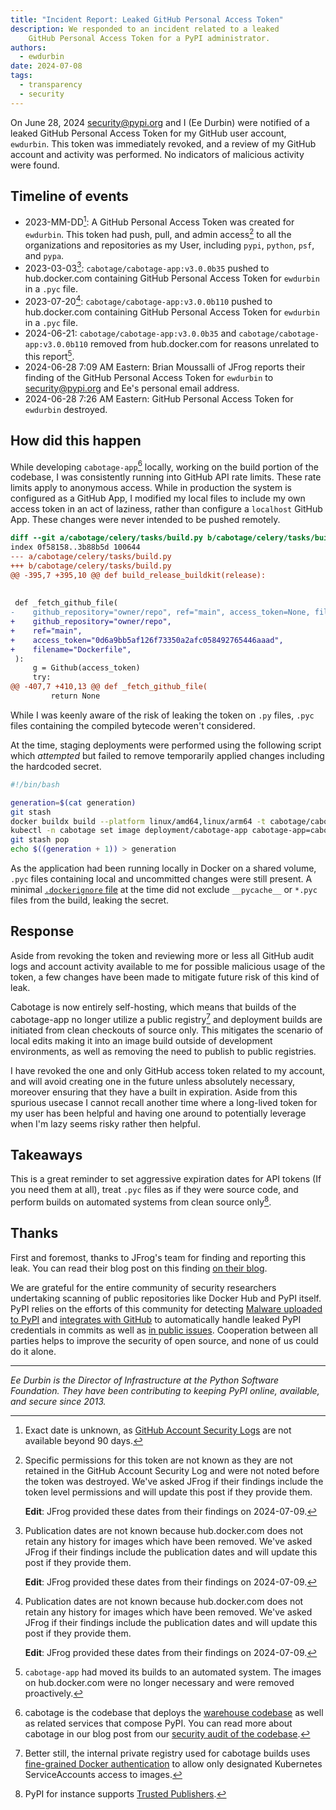 ```yaml
---
title: "Incident Report: Leaked GitHub Personal Access Token"
description: We responded to an incident related to a leaked
    GitHub Personal Access Token for a PyPI administrator.
authors:
  - ewdurbin
date: 2024-07-08
tags:
  - transparency
  - security
---
```


On June 28, 2024 security@pypi.org and I (Ee Durbin) were notified of
a leaked GitHub Personal Access Token for my GitHub user account, `ewdurbin`.
This token was immediately revoked,
and a review of my GitHub account and activity was performed.
No indicators of malicious activity were found.

<!-- more -->

## Timeline of events

- 2023-MM-DD[^1]:
    A GitHub Personal Access Token was created for `ewdurbin`.
    This token had push, pull, and admin access[^2]
    to all the organizations and repositories as my User,
    including `pypi`, `python`, `psf`, and `pypa`.
- 2023-03-03[^3]:
    `cabotage/cabotage-app:v3.0.0b35` pushed to hub.docker.com
    containing GitHub Personal Access Token for `ewdurbin` in a `.pyc` file.
- 2023-07-20[^3]:
    `cabotage/cabotage-app:v3.0.0b110` pushed to hub.docker.com
    containing GitHub Personal Access Token for `ewdurbin` in a `.pyc` file.
- 2024-06-21:
    `cabotage/cabotage-app:v3.0.0b35` and `cabotage/cabotage-app:v3.0.0b110`
    removed from hub.docker.com for reasons unrelated to this report[^4].
- 2024-06-28 7:09 AM Eastern:
    Brian Moussalli of JFrog reports their finding of the
    GitHub Personal Access Token for `ewdurbin` to security@pypi.org and Ee's
    personal email address.
- 2024-06-28 7:26 AM Eastern:
    GitHub Personal Access Token for `ewdurbin` destroyed.

## How did this happen

While developing `cabotage-app`[^5] locally, working on the build portion
of the codebase, I was consistently running into GitHub API rate limits.
These rate limits apply to anonymous access. While in production the system
is configured as a GitHub App, I modified my local files to include my own access
token in an act of laziness, rather than configure a `localhost` GitHub App.
These changes were never intended to be pushed remotely.

```diff
diff --git a/cabotage/celery/tasks/build.py b/cabotage/celery/tasks/build.py
index 0f58158..3b88b5d 100644
--- a/cabotage/celery/tasks/build.py
+++ b/cabotage/celery/tasks/build.py
@@ -395,7 +395,10 @@ def build_release_buildkit(release):
 
 
 def _fetch_github_file(
-    github_repository="owner/repo", ref="main", access_token=None, filename="Dockerfile"
+    github_repository="owner/repo",
+    ref="main",
+    access_token="0d6a9bb5af126f73350a2afc058492765446aaad",
+    filename="Dockerfile",
 ):
     g = Github(access_token)
     try:
@@ -407,7 +410,13 @@ def _fetch_github_file(
         return None
```

While I was keenly aware of the risk of leaking the token on `.py` files, `.pyc`
files containing the compiled bytecode weren't considered.

At the time, staging deployments were performed using the following script which
_attempted_ but failed to remove temporarily applied changes including the
hardcoded secret.

```bash
#!/bin/bash

generation=$(cat generation)
git stash
docker buildx build --platform linux/amd64,linux/arm64 -t cabotage/cabotage-app:v3.0.0b${generation} --push .
kubectl -n cabotage set image deployment/cabotage-app cabotage-app=cabotage/cabotage-app:v3.0.0b${generation} cabotage-app-worker=cabotage/cabotage-app:v3.0.0b${generation} cabotage-app-beat=cabotage/cabotage-app:v3.0.0b${generation}
git stash pop
echo $((generation + 1)) > generation
```

As the application had been running locally in Docker on a shared volume,
`.pyc` files containing local and uncommitted changes were still present.
A minimal [`.dockerignore` file](https://github.com/cabotage/cabotage-app/blob/c412d71b6b0ad45b7cd55d41800bf75bb0e0ea9f/.dockerignore)
at the time did not exclude `__pycache__` or `*.pyc` files from the build,
leaking the secret.

## Response

Aside from revoking the token and reviewing more or less all GitHub audit logs
and account activity available to me for possible malicious usage of the token,
a few changes have been made to mitigate future risk of this kind of leak.

Cabotage is now entirely self-hosting, which means that builds of the cabotage-app
no longer utilize a public registry[^6] and deployment builds are initiated from
clean checkouts of source only.
This mitigates the scenario of local edits making it into an image build outside
of development environments,
as well as removing the need to publish to public registries.

I have revoked the one and only GitHub access token related to my account,
and will avoid creating one in the future unless absolutely necessary,
moreover ensuring that they have a built in expiration.
Aside from this spurious usecase I cannot recall another time where a long-lived
token for my user has been helpful and having one around to potentially
leverage when I'm lazy seems risky rather then helpful.

## Takeaways

This is a great reminder
to set aggressive expiration dates for API tokens (If you need them at all),
treat `.pyc` files as if they were source code,
and perform builds on automated systems from clean source only[^7].

## Thanks

First and foremost, thanks to JFrog's team for finding and reporting this leak.
You can read their blog post on this finding
[on their blog](https://jfrog.com/blog/leaked-pypi-secret-token-revealed-in-binary-preventing-suppy-chain-attack/).

We are grateful for the entire community of security researchers
undertaking scanning of public repositories like Docker Hub and PyPI itself.
PyPI relies on the efforts of this community for detecting
[Malware uploaded to PyPI](/posts/2024-03-06-malware-reporting-evolved/)
and
[integrates with GitHub](https://github.blog/changelog/2021-03-22-the-python-package-index-is-now-a-github-secret-scanning-integrator/)
to automatically handle leaked PyPI credentials in commits as well as
[in public issues](/posts/2023-08-17-github-token-scanning-for-public-repos/).
Cooperation between all parties helps to improve the security of open source,
and none of us could do it alone.

---

_Ee Durbin is the Director of Infrastructure at
the Python Software Foundation.
They have been contributing to keeping PyPI online, available, and
secure since 2013._


[^1]:
    Exact date is unknown, as
    [GitHub Account Security Logs](https://docs.github.com/en/authentication/keeping-your-account-and-data-secure/reviewing-your-security-log#accessing-your-security-log)
    are not available beyond 90 days.
[^2]:
    Specific permissions for this token are not known as they are not retained
    in the GitHub Account Security Log
    and were not noted before the token was destroyed.
    We've asked JFrog if their findings include the token level permissions
    and will update this post if they provide them.
    
    **Edit**: JFrog provided these dates from their findings on 2024-07-09.
[^3]:
    Publication dates are not known because hub.docker.com does not retain any
    history for images which have been removed.
    We've asked JFrog if their findings include the publication dates
    and will update this post if they provide them.
    
    **Edit**: JFrog provided these dates from their findings on 2024-07-09.
[^4]:
    `cabotage-app` had moved its builds to an automated system. The images on
    hub.docker.com were no longer necessary and were removed proactively.
[^5]:
    cabotage is the codebase that deploys the
    [warehouse codebase](https://github.com/pypi/warehouse)
    as well as related services that compose PyPI.
    You can read more about cabotage in our blog post from our
    [security audit of the codebase](/posts/2023-11-14-3-security-audit-remediation-cabotage/).
[^6]:
    Better still, the internal private registry used for cabotage builds uses
    [fine-grained Docker authentication](https://github.com/cabotage/cabotage-app/blob/0c960f9a6683d0ced7a3be7a757edf87aff5695b/cabotage/server/models/projects.py#L586-L601)
    to allow only designated Kubernetes ServiceAccounts access to images.
[^7]:
    PyPI for instance supports
    [Trusted Publishers](https://docs.pypi.org/trusted-publishers/).
